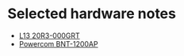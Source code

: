 # Selected hardware notes
- [L13 20R3-000GRT](L13-20R3-000GRT.md)
- [Powercom BNT-1200AP](PCM_BNT-1200AP.md)
